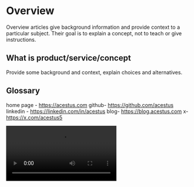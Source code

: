 # Overview

Overview articles give background information and provide context to a particular subject.
Their goal is to explain a concept, not to teach or give instructions.

## What is product/service/concept

Provide some background and context, explain choices and alternatives.

## Glossary

home page - https://acestus.com
github- https://github.com/acestus
linkedin - https://linkedin.com/in/acestus
blog- https://blog.acestus.com
x- https://x.com/acestus5

<video src="https://vimeo.com/1057742570/0484825ea5"/>